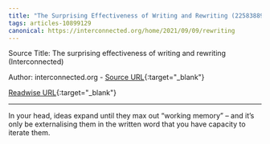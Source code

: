 ```yaml
---
title: "The Surprising Effectiveness of Writing and Rewriting (225838896)"
tags: articles-10899129
canonical: https://interconnected.org/home/2021/09/09/rewriting
---
```


Source Title: The surprising effectiveness of writing and rewriting (Interconnected)

Author: interconnected.org - [Source URL](https://interconnected.org/home/2021/09/09/rewriting){:target="_blank"}

[Readwise URL](https://readwise.io/open/225838896){:target="_blank"}

---

In your head, ideas expand until they max out “working memory” – and it’s only be externalising them in the written word that you have capacity to iterate them.
